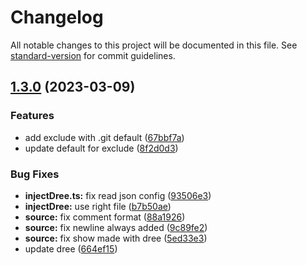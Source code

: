 # Changelog

All notable changes to this project will be documented in this file. See [standard-version](https://github.com/conventional-changelog/standard-version) for commit guidelines.

## [1.3.0](https://github.com/euberdeveloper/ga-dree/compare/v1.0.0...v1.3.0) (2023-03-09)


### Features

* add exclude with .git default ([67bbf7a](https://github.com/euberdeveloper/ga-dree/commit/67bbf7a65ec74827ab27f3715c5f2eac49e4822c))
* update default for exclude ([8f2d0d3](https://github.com/euberdeveloper/ga-dree/commit/8f2d0d3cc10e623444c84ab4bca45e7521802327))


### Bug Fixes

* **injectDree.ts:** fix read json config ([93506e3](https://github.com/euberdeveloper/ga-dree/commit/93506e3efc38d16390cc503a31a37674506588d9))
* **injectDree:** use right file ([b7b50ae](https://github.com/euberdeveloper/ga-dree/commit/b7b50aeadad53611c4ac88872695c7c4e3b5ac55))
* **source:** fix comment format ([88a1926](https://github.com/euberdeveloper/ga-dree/commit/88a19266662579f8caa411e1076f2e3119e43806))
* **source:** fix newline always added ([9c89fe2](https://github.com/euberdeveloper/ga-dree/commit/9c89fe23270125a11d4b4df0fbcdd19cc03f7304))
* **source:** fix show made with dree ([5ed33e3](https://github.com/euberdeveloper/ga-dree/commit/5ed33e3ff5be705efb32a670ac4fc27381d73ce1))
* update dree ([664ef15](https://github.com/euberdeveloper/ga-dree/commit/664ef15edb15bba5db628e9eeb4d7aa6b4d9cec8))
